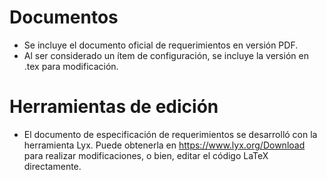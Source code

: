 # Documentos
- Se incluye el documento oficial de requerimientos en versión PDF.
- Al ser considerado un ítem de configuración, se incluye la versión en .tex para modificación.

# Herramientas de edición
- El documento de especificación de requerimientos se desarrolló con la herramienta Lyx. Puede obtenerla en https://www.lyx.org/Download para realizar
modificaciones, o bien, editar el código LaTeX directamente.
